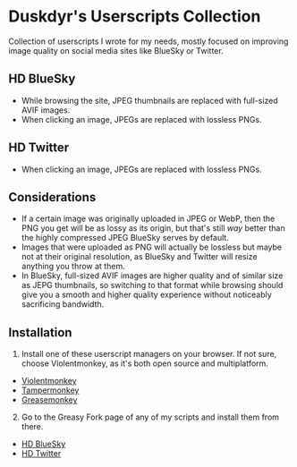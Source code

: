 # Duskdyr's Userscripts Collection
Collection of userscripts I wrote for my needs, mostly focused on improving image quality on social media sites like BlueSky or Twitter.

## HD BlueSky
- While browsing the site, JPEG thumbnails are replaced with full-sized AVIF images.
- When clicking an image, JPEGs are replaced with lossless PNGs.

## HD Twitter
- When clicking an image, JPEGs are replaced with lossless PNGs.

## Considerations
- If a certain image was originally uploaded in JPEG or WebP, then the PNG you get will be as lossy as its origin, but that's still *way* better than the highly compressed JPEG BlueSky serves by default.
- Images that were uploaded as PNG will actually be lossless but maybe not at their original resolution, as BlueSky and Twitter will resize anything you throw at them.
- In BlueSky, full-sized AVIF images are higher quality and of similar size as JEPG thumbnails, so switching to that format while browsing should give you a smooth and higher quality experience without noticeably sacrificing bandwidth.

## Installation
1. Install one of these userscript managers on your browser. If not sure, choose Violentmonkey, as it's both open source and multiplatform.
- [Violentmonkey](https://violentmonkey.github.io/get-it/)
- [Tampermonkey](https://www.tampermonkey.net/)
- [Greasemonkey](https://addons.mozilla.org/firefox/addon/greasemonkey/)

2. Go to the Greasy Fork page of any of my scripts and install them from there.
- [HD BlueSky](https://greasyfork.org/scripts/524794)
- [HD Twitter](https://greasyfork.org/scripts/524826)
